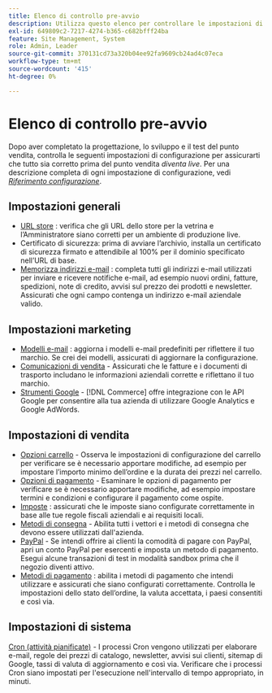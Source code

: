 ```yaml
---
title: Elenco di controllo pre-avvio
description: Utilizza questo elenco per controllare le impostazioni di configurazione richieste per assicurarti che tutto sia corretto prima che il tuo archivio vada in produzione.
exl-id: 649809c2-7217-4274-b365-c682bfff24ba
feature: Site Management, System
role: Admin, Leader
source-git-commit: 370131cd73a320b04ee92fa9609cb24ad4c07eca
workflow-type: tm+mt
source-wordcount: '415'
ht-degree: 0%

---
```


# Elenco di controllo pre-avvio

Dopo aver completato la progettazione, lo sviluppo e il test del punto vendita, controlla le seguenti impostazioni di configurazione per assicurarti che tutto sia corretto prima del punto vendita _diventa live_. Per una descrizione completa di ogni impostazione di configurazione, vedi [_Riferimento configurazione_](../configuration-reference/guide-overview.md).

## Impostazioni generali

- [URL store](../stores-purchase/store-urls.md) : verifica che gli URL dello store per la vetrina e l’Amministratore siano corretti per un ambiente di produzione live.
- Certificato di sicurezza: prima di avviare l’archivio, installa un certificato di sicurezza firmato e attendibile al 100% per il dominio specificato nell’URL di base.
- [Memorizza indirizzi e-mail](../getting-started/store-details.md#store-email-addresses) : completa tutti gli indirizzi e-mail utilizzati per inviare e ricevere notifiche e-mail, ad esempio nuovi ordini, fatture, spedizioni, note di credito, avvisi sul prezzo dei prodotti e newsletter. Assicurati che ogni campo contenga un indirizzo e-mail aziendale valido.

## Impostazioni marketing

- [Modelli e-mail](../systems/email-templates.md) : aggiorna i modelli e-mail predefiniti per riflettere il tuo marchio. Se crei dei modelli, assicurati di aggiornare la configurazione.
- [Comunicazioni di vendita](../stores-purchase/introduction.md#order-management-and-operations) - Assicurati che le fatture e i documenti di trasporto includano le informazioni aziendali corrette e riflettano il tuo marchio.
- [Strumenti Google](../merchandising-promotions/google-tools.md) - [!DNL Commerce] offre integrazione con le API Google per consentire alla tua azienda di utilizzare Google Analytics e Google AdWords.

## Impostazioni di vendita

- [Opzioni carrello](../stores-purchase/cart-configuration.md) - Osserva le impostazioni di configurazione del carrello per verificare se è necessario apportare modifiche, ad esempio per impostare l’importo minimo dell’ordine e la durata dei prezzi nel carrello.
- [Opzioni di pagamento](../stores-purchase/checkout-process.md#checkout-options) - Esaminare le opzioni di pagamento per verificare se è necessario apportare modifiche, ad esempio impostare termini e condizioni e configurare il pagamento come ospite.
- [Imposte](../stores-purchase/taxes.md) : assicurati che le imposte siano configurate correttamente in base alle tue regole fiscali aziendali e ai requisiti locali.
- [Metodi di consegna](../stores-purchase/delivery.md) - Abilita tutti i vettori e i metodi di consegna che devono essere utilizzati dall&#39;azienda.
- [PayPal](../stores-purchase/paypal.md) - Se intendi offrire ai clienti la comodità di pagare con PayPal, apri un conto PayPal per esercenti e imposta un metodo di pagamento. Esegui alcune transazioni di test in modalità sandbox prima che il negozio diventi attivo.
- [Metodi di pagamento](../stores-purchase/payments.md) : abilita i metodi di pagamento che intendi utilizzare e assicurati che siano configurati correttamente. Controlla le impostazioni dello stato dell’ordine, la valuta accettata, i paesi consentiti e così via.

## Impostazioni di sistema

[Cron (attività pianificate)](../systems/cron.md) - I processi Cron vengono utilizzati per elaborare e-mail, regole dei prezzi di catalogo, newsletter, avvisi sui clienti, sitemap di Google, tassi di valuta di aggiornamento e così via. Verificare che i processi Cron siano impostati per l&#39;esecuzione nell&#39;intervallo di tempo appropriato, in minuti.
